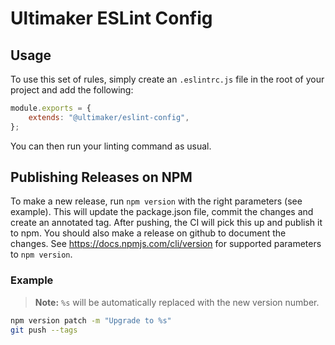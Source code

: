 # Ultimaker ESLint Config

## Usage
To use this set of rules, simply create an `.eslintrc.js` file in the root of your project and add the following:

```js
module.exports = {
    extends: "@ultimaker/eslint-config",
};
```

You can then run your linting command as usual.

## Publishing Releases on NPM
To make a new release, run `npm version` with the right parameters (see example).
This will update the package.json file, commit the changes and create an annotated tag.
After pushing, the CI will pick this up and publish it to npm. 
You should also make a release on github to document the changes.
See https://docs.npmjs.com/cli/version for supported parameters to `npm version`. 

### Example

> **Note:** `%s` will be automatically replaced with the new version number.

```bash
npm version patch -m "Upgrade to %s"
git push --tags
```
